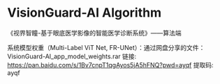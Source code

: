 # VisionGuard-AI Algorithm

《视界智瞳-基于眼底医学影像的智能医学诊断系统》——算法端

系统模型权重（Multi-Label ViT Net, FR-UNet）：通过网盘分享的文件：VisionGuard-AI_app_model_weights.rar
链接: https://pan.baidu.com/s/1Bv7cnpT1qgAyos5jA5hFNQ?pwd=ayqf 提取码: ayqf 


